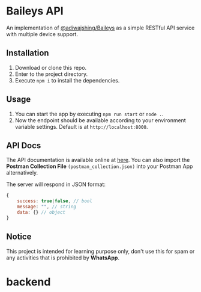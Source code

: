 # Baileys API

An implementation of [@adiwajshing/Baileys](https://github.com/adiwajshing/Baileys) as a simple RESTful API service with multiple device support.

## Installation

1. Download or clone this repo.
2. Enter to the project directory.
3. Execute `npm i` to install the dependencies.

## Usage

1. You can start the app by executing `npm run start` or `node .`.
2. Now the endpoint should be available according to your environment variable settings. Default is at `http://localhost:8000`.

## API Docs

The API documentation is available online at [here](https://documenter.getpostman.com/view/18988925/UVRHiNne). You can also import the **Postman Collection File** `(postman_collection.json)` into your Postman App alternatively.

The server will respond in JSON format:

```javascript
{
    success: true|false, // bool
    message: "", // string
    data: {} // object
}
```

## Notice

This project is intended for learning purpose only, don't use this for spam or any activities that is prohibited by **WhatsApp**.
# backend
